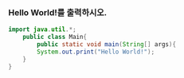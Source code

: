 ### Hello World!를 출력하시오.
```java
import java.util.*;
    public class Main{
        public static void main(String[] args){
        System.out.print("Hello World!");
    }
}
```